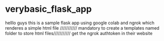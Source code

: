 # verybasic_flask_app
helllo guys this is a sample flask app using google colab and ngrok which renderes a simple html file  ///////////
  mandatory to create a templates named folder to store html files///////////
   get the ngrok authtoken in their website 
